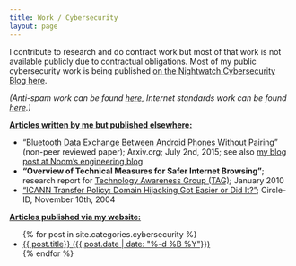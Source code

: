 ```yaml
---
title: Work / Cybersecurity
layout: page
---
```


I contribute to research and do contract work but most of that work is not available publicly due to contractual obligations. Most of my public cybersecurity work is being published [on the Nightwatch Cybersecurity Blog here](https://wwws.nightwatchcybersecurity.com/blog/).

*(Anti-spam work can be found [here](/work/anti-spam/), Internet standards work can be found [here](/work/internet-standards/).)*

<span style="text-decoration:underline;">**Articles written by me but published elsewhere:**</span>

- “[Bluetooth Data Exchange Between Android Phones Without Pairing](http://arxiv.org/abs/1507.00650)” (non-peer reviewed paper); Arxiv.org; July 2nd, 2015; see also [my blog post at Noom’s engineering blog](https://www.noom.com/engineering-blog/2015/07/bluetooth-data-exchange-between-android-phones-without-pairing/)
- **“Overview of Technical Measures for Safer Internet Browsing”**; research report for [Technology Awareness Group (TAG)](http://www.taghelpline.org/); January 2010
- [“ICANN Transfer Policy: Domain Hijacking Got Easier or Did It?”](https://circleid.com/posts/icann_transfer_policy_domain_hijacking_got_easier_or_did_it); Circle-ID, November 10th, 2004

<span style="text-decoration:underline;">**Articles published via my website:**</span>

<ul>
{% for post in site.categories.cybersecurity %}
      <li><a href="{{ post.url }}">
          {{ post.title}} ({{ post.date | date: "%-d %B %Y"}})
      </a></li>
{% endfor %}
</ul>